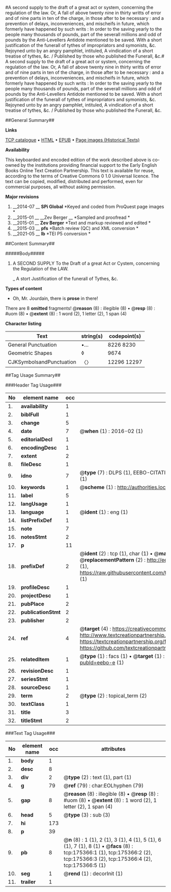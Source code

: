 #A second supply to the draft of a great act or system, concerning the regulation of the law. Or, A fall of above twenty nine in thirty writts of error and of nine parts in ten of the charge, in those after to be necessary : and a prevention of delays, inconveniences, and mischeifs in future, which formerly have happened by such writs : In order to the saving yearly to the people many thousands of pounds, part of the severall millions and odd of pounds by the Anti-Levellers Antidote mentioned to be saved. With a short justification of the funerall of tythes of impropriators and symonists, &c. Rejoyned unto by an angry pamphlet, intituled, A vindication of a short treatise of tythes, &c. / Published by those who published the Funerall, &c.#
A second supply to the draft of a great act or system, concerning the regulation of the law. Or, A fall of above twenty nine in thirty writts of error and of nine parts in ten of the charge, in those after to be necessary : and a prevention of delays, inconveniences, and mischeifs in future, which formerly have happened by such writs : In order to the saving yearly to the people many thousands of pounds, part of the severall millions and odd of pounds by the Anti-Levellers Antidote mentioned to be saved. With a short justification of the funerall of tythes of impropriators and symonists, &c. Rejoyned unto by an angry pamphlet, intituled, A vindication of a short treatise of tythes, &c. / Published by those who published the Funerall, &c.

##General Summary##

**Links**

[TCP catalogue](http://www.ota.ox.ac.uk/tcp/)  • 
[HTML](http://tei.it.ox.ac.uk/tcp/Texts-HTML/free/B05/B05779.html)  • 
[EPUB](http://tei.it.ox.ac.uk/tcp/Texts-EPUB/free/B05/B05779.epub) • 
[Page images (Historical Texts)](https://historicaltexts.jisc.ac.uk/eebo-51617443e)

**Availability**

This keyboarded and encoded edition of the work described above is co-owned by the
    institutions providing financial support to the Early English Books Online Text Creation
    Partnership. This text is available for reuse, according to the terms of  Creative Commons 0 1.0 Universal
    licence. The text can be copied, modified, distributed and performed, even for commercial
    purposes, all without asking permission.

**Major revisions**

1. __2014-07 __ __SPi Global__ *Keyed and coded from ProQuest page images *
1. __2015-01 __ __Zev Berger __ *Sampled and proofread *
1. __2015-01 __ __Zev Berger__ *Text and markup reviewed and edited *
1. __2015-03 __ __pfs__ *Batch review (QC) and XML conversion *
1. __2021-05 __ __lb__ *TEI P5 conversion *

##Content Summary##

#####Body#####

1. A SECOND SUPPLY To the Draft of a great Act or Cystem, concerning the Regulation of the LAW.

    _ A stort Justification of the funerall of Tythes, &c.

**Types of content**

  * Oh, Mr. Jourdain, there is **prose** in there!

There are 8 **omitted** fragments! 
 @__reason__ (8) : illegible (8)  •  @__resp__ (8) : #uom (8)  •  @__extent__ (8) : 1 word (2), 1 letter (2), 1 span (4)

**Character listing**


|Text|string(s)|codepoint(s)|
|---|---|---|
|General Punctuation|•…|8226 8230|
|Geometric Shapes|◊|9674|
|CJKSymbolsandPunctuation|〈〉|12296 12297|

##Tag Usage Summary##

###Header Tag Usage###

|No|element name|occ|attributes|
|---|---|---|---|
|1.|__availability__|1||
|2.|__biblFull__|1||
|3.|__change__|5||
|4.|__date__|7| @__when__ (1) : 2016-02 (1)|
|5.|__editorialDecl__|1||
|6.|__encodingDesc__|1||
|7.|__extent__|2||
|8.|__fileDesc__|1||
|9.|__idno__|7| @__type__ (7) : DLPS (1), EEBO-CITATION (1), VID (1), EEBO-PROQUEST (1), STC (2), OCLC (1)|
|10.|__keywords__|1| @__scheme__ (1) : http://authorities.loc.gov/ (1)|
|11.|__label__|5||
|12.|__langUsage__|1||
|13.|__language__|1| @__ident__ (1) : eng (1)|
|14.|__listPrefixDef__|1||
|15.|__note__|7||
|16.|__notesStmt__|2||
|17.|__p__|11||
|18.|__prefixDef__|2| @__ident__ (2) : tcp (1), char (1)  •  @__matchPattern__ (2) : ([0-9\-]+):([0-9IVX]+) (1), (.+) (1)  •  @__replacementPattern__ (2) : http://eebo.chadwyck.com/downloadtiff?vid=$1&page=$2 (1), https://raw.githubusercontent.com/textcreationpartnership/Texts/master/tcpchars.xml#$1 (1)|
|19.|__profileDesc__|1||
|20.|__projectDesc__|1||
|21.|__pubPlace__|2||
|22.|__publicationStmt__|2||
|23.|__publisher__|2||
|24.|__ref__|4| @__target__ (4) : https://creativecommons.org/publicdomain/zero/1.0/ (1), http://www.textcreationpartnership.org/docs/. (1), https://textcreationpartnership.org/faq/#faq05 (1), https://github.com/textcreationpartnership (1)|
|25.|__relatedItem__|1| @__type__ (1) : facs (1)  •  @__target__ (1) : https://data.historicaltexts.jisc.ac.uk/view?pubId=eebo-e (1)|
|26.|__revisionDesc__|1||
|27.|__seriesStmt__|1||
|28.|__sourceDesc__|1||
|29.|__term__|2| @__type__ (2) : topical_term (2)|
|30.|__textClass__|1||
|31.|__title__|3||
|32.|__titleStmt__|2||


###Text Tag Usage###

|No|element name|occ|attributes|
|---|---|---|---|
|1.|__body__|1||
|2.|__desc__|8||
|3.|__div__|2| @__type__ (2) : text (1), part (1)|
|4.|__g__|79| @__ref__ (79) : char:EOLhyphen (79)|
|5.|__gap__|8| @__reason__ (8) : illegible (8)  •  @__resp__ (8) : #uom (8)  •  @__extent__ (8) : 1 word (2), 1 letter (2), 1 span (4)|
|6.|__head__|5| @__type__ (3) : sub (3)|
|7.|__hi__|173||
|8.|__p__|39||
|9.|__pb__|8| @__n__ (8) : 1 (1), 2 (1), 3 (1), 4 (1), 5 (1), 6 (1), 7 (1), 8 (1)  •  @__facs__ (8) : tcp:175366:1 (1), tcp:175366:2 (2), tcp:175366:3 (2), tcp:175366:4 (2), tcp:175366:5 (1)|
|10.|__seg__|1| @__rend__ (1) : decorInit (1)|
|11.|__trailer__|1||
